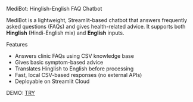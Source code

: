 MediBot: Hinglish-English FAQ Chatbot

MediBot is a lightweight, Streamlit-based chatbot that answers frequently asked questions (FAQs) and gives health-related advice. It supports both **Hinglish** (Hindi-English mix) and **English** inputs.

Features

-  Answers clinic FAQs using CSV knowledge base
-  Gives basic symptom-based advice
-  Translates Hinglish to English before processing
-  Fast, local CSV-based responses (no external APIs)
-  Deployable on Streamlit Cloud

 DEMO: [TRY](https://medibothinglishenglish-blaknwsappv8tuowkm4wrrr.streamlit.app/)

